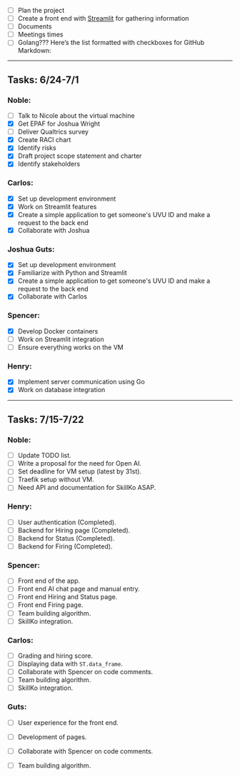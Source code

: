 - [ ] Plan the project
- [ ] Create a front end with [Streamlit](https://streamlit.io/) for gathering information
- [ ] Documents
- [ ] Meetings times
- [ ] Golang???
Here’s the list formatted with checkboxes for GitHub Markdown:

---

## Tasks: 6/24-7/1

### Noble:
- [ ] Talk to Nicole about the virtual machine
- [x] Get EPAF for Joshua Wright
- [ ] Deliver Qualtrics survey
- [x] Create RACI chart
- [x] Identify risks
- [x] Draft project scope statement and charter
- [x] Identify stakeholders

### Carlos:
- [x] Set up development environment
- [x] Work on Streamlit features
- [x] Create a simple application to get someone's UVU ID and make a request to the back end
- [x] Collaborate with Joshua

### Joshua Guts:
- [x] Set up development environment
- [x] Familiarize with Python and Streamlit
- [x] Create a simple application to get someone's UVU ID and make a request to the back end
- [x] Collaborate with Carlos

### Spencer:
- [x] Develop Docker containers
- [ ] Work on Streamlit integration
- [ ] Ensure everything works on the VM

### Henry:
- [x] Implement server communication using Go
- [x] Work on database integration

---
## Tasks: 7/15-7/22

### Noble:
- [ ]  Update TODO list.
- [ ]  Write a proposal for the need for Open AI.
- [ ]  Set deadline for VM setup (latest by 31st).
- [ ]  Traefik setup without VM.
- [ ]  Need API and documentation for SkillKo ASAP.

### Henry:
- [ ]  User authentication (Completed).
- [ ]  Backend for Hiring page (Completed).
- [ ]  Backend for Status (Completed).
- [ ]  Backend for Firing (Completed).

### Spencer:
- [ ]  Front end of the app.
- [ ]  Front end AI chat page and manual entry.
- [ ]  Front end Hiring and Status page.
- [ ]  Front end Firing page.
- [ ]  Team building algorithm.
- [ ]  SkillKo integration.

### Carlos:
- [ ]  Grading and hiring score.
- [ ]  Displaying data with `ST.data_frame`.
- [ ]  Collaborate with Spencer on code comments.
- [ ]  Team building algorithm.
- [ ]  SkillKo integration.

### Guts:
- [ ]  User experience for the front end.
- [ ]  Development of pages.
- [ ]  Collaborate with Spencer on code comments.
- [ ]  Team building algorithm.

